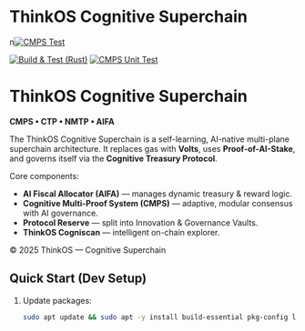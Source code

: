 # ThinkOS Cognitive Superchain
n[![CMPS Test](https://github.com/ThinkOS-Cognitive-Superchain/thinkos-cognitive-superchain/actions/workflows/cmps-test.yml/badge.svg?branch=main)](https://github.com/ThinkOS-Cognitive-Superchain/thinkos-cognitive-superchain/actions/workflows/cmps-test.yml)


[![Build & Test (Rust)](https://github.com/ThinkOS-Cognitive-Superchain/thinkos-cognitive-superchain/actions/workflows/thinkos-ci.yml/badge.svg?branch=main)](https://github.com/ThinkOS-Cognitive-Superchain/thinkos-cognitive-superchain/actions/workflows/thinkos-ci.yml)
[![CMPS Unit Test](https://github.com/ThinkOS-Cognitive-Superchain/thinkos-cognitive-superchain/actions/workflows/cmps-test.yml/badge.svg?branch=main)](https://github.com/ThinkOS-Cognitive-Superchain/thinkos-cognitive-superchain/actions/workflows/cmps-test.yml)

# ThinkOS Cognitive Superchain

**CMPS • CTP • NMTP • AIFA**

The ThinkOS Cognitive Superchain is a self-learning, AI-native multi-plane superchain architecture.
It replaces gas with **Volts**, uses **Proof-of-AI-Stake**, and governs itself via the **Cognitive Treasury Protocol**.

Core components:
- **AI Fiscal Allocator (AIFA)** — manages dynamic treasury & reward logic.
- **Cognitive Multi-Proof System (CMPS)** — adaptive, modular consensus with AI governance.
- **Protocol Reserve** — split into Innovation & Governance Vaults.
- **ThinkOS Cogniscan** — intelligent on-chain explorer.

© 2025 ThinkOS — Cognitive Superchain

## Quick Start (Dev Setup)

1. Update packages:
   ```bash
   sudo apt update && sudo apt -y install build-essential pkg-config libssl-dev clang cmake git curl


